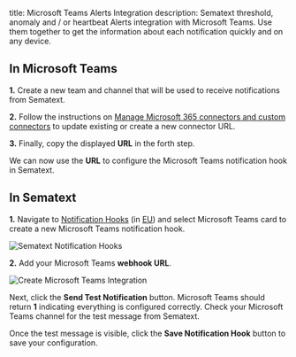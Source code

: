 title: Microsoft Teams Alerts Integration
description: Sematext threshold, anomaly and / or heartbeat Alerts integration with Microsoft Teams. Use them together to get the information about each notification quickly and on any device.

## In Microsoft Teams

**1.** Create a new team and channel that will be used to receive notifications from Sematext.

**2.** Follow the instructions on [Manage Microsoft 365 connectors and custom connectors](https://learn.microsoft.com/en-us/microsoftteams/m365-custom-connectors#update-connectors-url) to update existing or create a new connector URL.  

**3.** Finally, copy the displayed **URL** in the forth step.

We can now use the **URL** to configure the Microsoft Teams notification hook in Sematext.

## In Sematext

**1.** Navigate to [Notification Hooks](https://apps.sematext.com/ui/hooks/create) (in [EU](https://apps.eu.sematext.com/ui/hooks/create)) and select Microsoft Teams card to create a new Microsoft Teams notification hook.

![Sematext Notification Hooks](https://sematext.com/docs/images/integrations/sematext-notification-hooks.png  "Sematext Notification Hook")

**2.** Add your Microsoft Teams **webhook URL**. 

<img class="content-modal-image" alt="Create Microsoft Teams Integration" src="../../images/integrations/create-teams-integration.png" title="Create Microsoft Teams Integration">

Next, click the **Send Test Notification** button. Microsoft Teams should return **1** indicating everything is configured correctly. Check your Microsoft Teams channel for the test message from Sematext. 

Once the test message is visible, click the **Save Notification Hook** button to save your configuration. 
